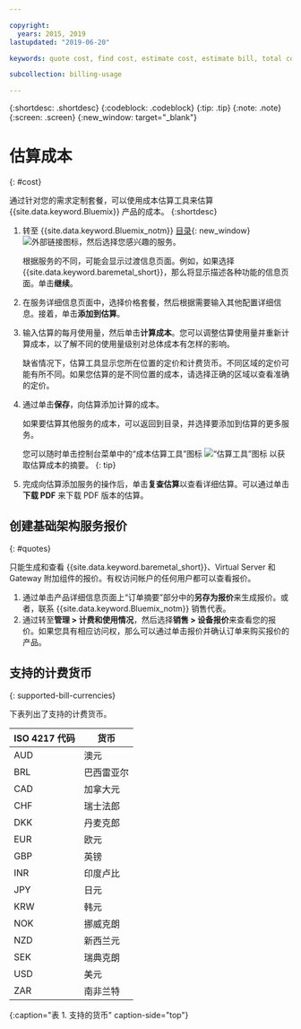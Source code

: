 ```yaml
---

copyright:
  years: 2015, 2019
lastupdated: "2019-06-20"

keywords: quote cost, find cost, estimate cost, estimate bill, total cost, service cost

subcollection: billing-usage

---
```


{:shortdesc: .shortdesc}
{:codeblock: .codeblock}
{:tip: .tip}
{:note: .note}
{:screen: .screen}
{:new_window: target="_blank"}

# 估算成本
{: #cost}

通过针对您的需求定制套餐，可以使用成本估算工具来估算 {{site.data.keyword.Bluemix}} 产品的成本。
{:shortdesc}

1. 转至 {{site.data.keyword.Bluemix_notm}} [目录](https://cloud.ibm.com/catalog){: new_window} ![外部链接图标](../icons/launch-glyph.svg "外部链接图标")，然后选择您感兴趣的服务。

     根据服务的不同，可能会显示过渡信息页面。例如，如果选择 {{site.data.keyword.baremetal_short}}，那么将显示描述各种功能的信息页面。单击**继续**。
1. 在服务详细信息页面中，选择价格套餐，然后根据需要输入其他配置详细信息。接着，单击**添加到估算**。
1. 输入估算的每月使用量，然后单击**计算成本**。您可以调整估算使用量并重新计算成本，以了解不同的使用量级别对总体成本有怎样的影响。 

   缺省情况下，估算工具显示您所在位置的定价和计费货币。不同区域的定价可能有所不同。如果您估算的是不同位置的成本，请选择正确的区域以查看准确的定价。
1. 通过单击**保存**，向估算添加计算的成本。

   如果要估算其他服务的成本，可以返回到目录，并选择要添加到估算的更多服务。

   您可以随时单击控制台菜单中的“成本估算工具”图标 ![“估算工具”图标](../icons/Estimator.svg) 以获取估算成本的摘要。
    {: tip}
1. 完成向估算添加服务的操作后，单击**复查估算**以查看详细估算。可以通过单击**下载 PDF** 来下载 PDF 版本的估算。


## 创建基础架构服务报价
{: #quotes}

只能生成和查看 {{site.data.keyword.baremetal_short}}、Virtual Server 和 Gateway 附加组件的报价。有权访问帐户的任何用户都可以查看报价。

  1. 通过单击产品详细信息页面上“订单摘要”部分中的**另存为报价**来生成报价。或者，联系 {{site.data.keyword.Bluemix_notm}} 销售代表。
  2. 通过转至**管理 > 计费和使用情况**，然后选择**销售 > 设备报价**来查看您的报价。如果您具有相应访问权，那么可以通过单击报价并确认订单来购买报价的产品。


## 支持的计费货币
{: supported-bill-currencies}

下表列出了支持的计费货币。

|ISO 4217 代码|货币|
|---------------|----------------------|
|AUD|澳元|
|BRL|	巴西雷亚尔|
|CAD|	加拿大元|
|CHF|	瑞士法郎|
|DKK|	丹麦克郎|
|EUR|	欧元|
|GBP|	英镑|
|INR|	印度卢比|
|JPY|	日元|
|KRW|	韩元|
|NOK|	挪威克朗|
|NZD|	新西兰元|
|SEK|	瑞典克朗|
|USD|美元|
|ZAR|	南非兰特|
{:caption="表 1. 支持的货币" caption-side="top"}
